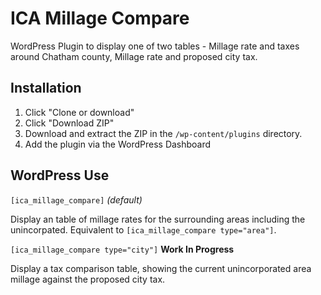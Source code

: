 # ICA Millage Compare

WordPress Plugin to display one of two tables - Millage rate and taxes around Chatham county, Millage rate and proposed city tax.

## Installation

1. Click "Clone or download"
2. Click "Download ZIP"
3. Download and extract the ZIP in the `/wp-content/plugins` directory.
4. Add the plugin via the WordPress Dashboard

## WordPress Use

`[ica_millage_compare]` _(default)_

Display an table of millage rates for the surrounding areas including the unincorpated. Equivalent to `[ica_millage_compare type="area"]`.

`[ica_millage_compare type="city"]` **Work In Progress**

Display a tax comparison table, showing the current unincorporated area millage against the proposed city tax.

